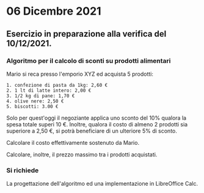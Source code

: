 # 06 Dicembre 2021

## Esercizio in preparazione alla verifica del 10/12/2021.

### Algoritmo per il calcolo di sconti su prodotti alimentari

Mario si reca presso l'emporio XYZ ed acquista 5 prodotti:

	1. confezione di pasta da 1kg: 2,60 €
	2. 1 lt di latte intero: 2,00 €
	3. 1/2 kg di pane: 1,70 €
	4. olive nere: 2,50 €
	5. biscotti: 3.00 €

Solo per quest'oggi il negoziante applica uno sconto del 10% qualora la spesa totale superi 10 €.
Inoltre, qualora il costo di almeno 2 prodotti sia superiore a 2,50 €, si potrà beneficiare di un ulteriore 5% di sconto.

Calcolare il costo effettivamente sostenuto da Mario.

Calcolare, inoltre, il prezzo massimo tra i prodotti acquistati.

### Si richiede

La progettazione dell'algoritmo ed una implementazione in LibreOffice Calc.